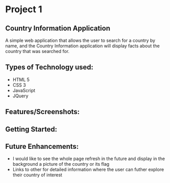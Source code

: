 # Project 1 
## Country Information Application


A simple web application that allows the user to search for a country by name, and the Country Information application will display facts about the country that was searched for. 
## Types of Technology used:
- HTML 5
- CSS 3
- JavaScript
- JQuery

## Features/Screenshots:



## Getting Started:

## Future Enhancements:
- I would like to see the whole page refresh in the future and display in the background a picture of the country or its flag
- Links to other for detailed information where the user can futher explore their country of interest 




